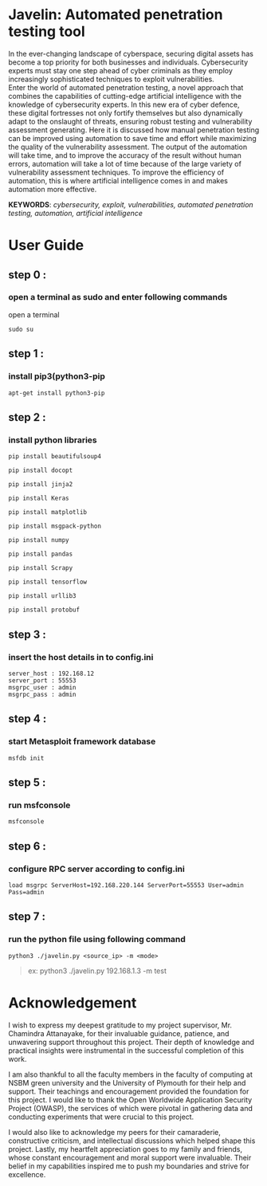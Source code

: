 # Javelin: Automated penetration testing tool

In the ever-changing landscape of cyberspace, securing digital assets has become a 
top priority for both businesses and individuals. Cybersecurity experts must stay one 
step ahead of cyber criminals as they employ increasingly sophisticated techniques to 
exploit vulnerabilities.     
Enter the world of automated penetration testing, a novel approach that combines the 
capabilities of cutting-edge artificial intelligence with the knowledge of cybersecurity 
experts. In this new era of cyber defence, these digital fortresses not only fortify 
themselves but also dynamically adapt to the onslaught of threats, ensuring robust 
testing and vulnerability assessment generating. Here it is discussed how manual 
penetration testing can be improved using automation to save time and effort while 
maximizing the quality of the vulnerability assessment. The output of the automation 
will take time, and to improve the accuracy of the result without human errors, 
automation will take a lot of time because of the large variety of vulnerability 
assessment techniques. To improve the efficiency of automation, this is where artificial 
intelligence comes in and makes automation more effective.    
     
**KEYWORDS**: _cybersecurity, exploit, vulnerabilities, automated penetration testing, 
automation, artificial intelligence_

# User Guide
## step 0 : 
### open a terminal as sudo and enter following commands
open a terminal
```
sudo su
```
## step 1 : 
### install pip3(python3-pip
```apt-get install python3-pip```
## step 2 : 
### install python libraries
```
pip install beautifulsoup4
```
```
pip install docopt
```
```
pip install jinja2
```
```
pip install Keras
```
```
pip install matplotlib
```
```
pip install msgpack-python
```
```
pip install numpy
```
```
pip install pandas
```
```
pip install Scrapy
```
```
pip install tensorflow
```
```
pip install urllib3
```
```
pip install protobuf
```
## step 3 : 
### insert the host details in to config.ini
```
server_host : 192.168.12
server_port : 55553
msgrpc_user : admin
msgrpc_pass : admin
```
## step 4 : 
### start Metasploit framework database
```
msfdb init
```
## step 5 : 
### run msfconsole
```
msfconsole
```
## step 6 : 
### configure RPC server according to config.ini
```
load msgrpc ServerHost=192.168.220.144 ServerPort=55553 User=admin Pass=admin
```
## step 7 : 
### run the python file using following command
```
python3 ./javelin.py <source_ip> -m <mode>
```
>	ex: python3 ./javelin.py 192.168.1.3 -m test



# Acknowledgement
I wish to express my deepest gratitude to my project supervisor, Mr. Chamindra 
Attanayake, for their invaluable guidance, patience, and unwavering support 
throughout this project. Their depth of knowledge and practical insights were 
instrumental in the successful completion of this work.   
    
I am also thankful to all the faculty members in the faculty of computing at NSBM 
green university and the University of Plymouth for their help and support. Their 
teachings and encouragement provided the foundation for this project.
I would like to thank the Open Worldwide Application Security Project (OWASP), the 
services of which were pivotal in gathering data and conducting experiments that 
were crucial to this project.   
    
I would also like to acknowledge my peers for their camaraderie, constructive 
criticism, and intellectual discussions which helped shape this project.
Lastly, my heartfelt appreciation goes to my family and friends, whose constant 
encouragement and moral support were invaluable. Their belief in my capabilities 
inspired me to push my boundaries and strive for excellence.
